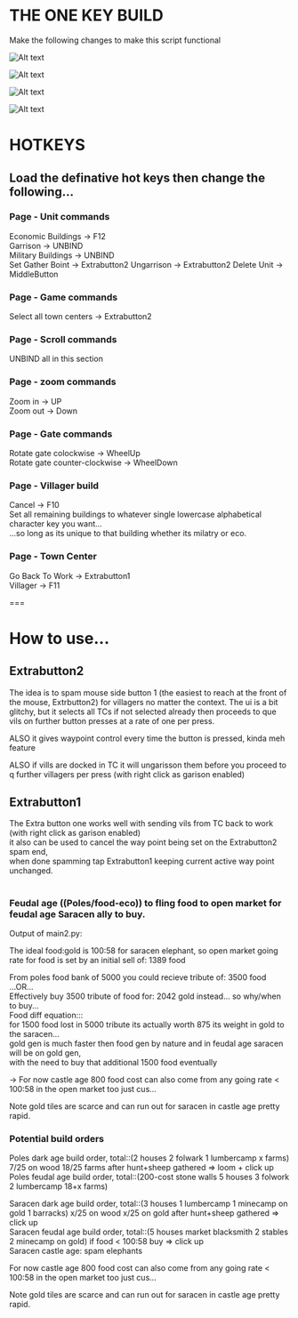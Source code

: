 # THE ONE KEY BUILD

Make the following changes to make this script functional

![Alt text](image.png)  
  
![Alt text](image-1.png)  
  
![Alt text](image-2.png)  
  
![Alt text](image-3.png)  
  
  
# HOTKEYS  
## Load the definative hot keys then change the following...  
  
### Page - Unit commands  
Economic Buildings -> F12  
Garrison -> UNBIND  
Military Buildings -> UNBIND  
Set Gather Boint -> Extrabutton2 
Ungarrison -> Extrabutton2 
Delete Unit -> MiddleButton
  
### Page - Game commands  
Select all town centers -> Extrabutton2  
  
### Page - Scroll commands  
UNBIND all in this section  
  
### Page - zoom commands  
Zoom in -> UP  
Zoom out -> Down  
  
### Page - Gate commands  
Rotate gate colockwise -> WheelUp  
Rotate gate counter-clockwise -> WheelDown  
  
### Page - Villager build  
Cancel -> F10  
Set all remaining buildings to whatever single lowercase alphabetical character key you want...  
...so long as its unique to that building whether its milatry or eco.  

### Page - Town Center  
Go Back To Work -> Extrabutton1  
Villager -> F11  

===

# How to use...
## Extrabutton2  
The idea is to spam mouse side button 1 (the easiest to reach at the front of the mouse, Extrbutton2) for villagers no matter the context.
The ui is a bit glitchy, but it selects all TCs if not selected already then proceeds to que vils on further button presses at a rate of one per press.  
  
ALSO it gives waypoint control every time the button is pressed, kinda meh feature    
  
ALSO if vills are docked in TC it will ungarisson them before you proceed to q further villagers per press (with right click as garison enabled)
  
## Extrabutton1  
The Extra button one works well with sending vils from TC back to work (with right click as garison enabled)  
it also can be used to cancel the way point being set on the Extrabutton2 spam end,  
when done spamming tap Extrabutton1 keeping current active way point unchanged.  

  #  
  #  
    
### Feudal age ((Poles/food-eco)) to fling food to open market for feudal age Saracen ally to buy.  
Output of main2.py:    
  
The ideal food:gold is 100:58 for saracen elephant, so open market going rate for food is set by an initial sell of: 1389 food

From poles food bank of 5000 you could recieve tribute of: 3500 food  
...OR...  
Effectively buy 3500 tribute of food for: 2042 gold instead... so why/when to buy...  
Food diff equation:::  
for 1500 food lost in 5000 tribute its actually worth 875 its weight in gold to the saracen...     
gold gen is much faster then food gen by nature and in feudal age saracen will be on gold gen,  
with the need to buy that additional 1500 food eventually     
  
-> For now castle age 800 food cost can also come from any going rate < 100:58 in the open market too just cus...    
  
Note gold tiles are scarce and can run out for saracen in castle age pretty rapid.  
  
### Potential build orders  
Poles dark age build order, total::(2 houses 2 folwark 1 lumbercamp x farms) 7/25 on wood 18/25 farms after hunt+sheep   gathered => loom + click up  
Poles feudal age build order, total::(200-cost stone walls 5 houses 3 folwork 2 lumbercamp 18+x farms)     
  
Saracen dark age build order, total::(3 houses 1 lumbercamp 1 minecamp on gold 1 barracks) x/25 on wood x/25 on gold after hunt+sheep gathered => click up  
Saracen feudal age build order, total::(5 houses market blacksmith 2 stables 2 minecamp on gold) if food < 100:58 buy => click up   
Saracen castle age: spam elephants  

For now castle age 800 food cost can also come from any going rate < 100:58 in the open market too just cus...    
  
Note gold tiles are scarce and can run out for saracen in castle age pretty rapid.


  

